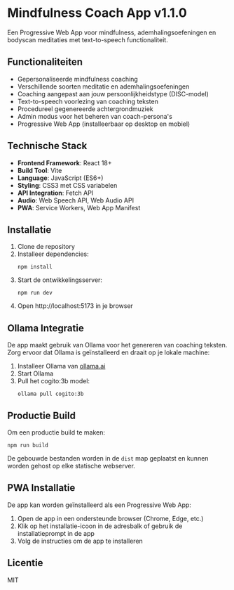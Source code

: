 # Mindfulness Coach App v1.1.0

Een Progressive Web App voor mindfulness, ademhalingsoefeningen en bodyscan meditaties met text-to-speech functionaliteit.

## Functionaliteiten

- Gepersonaliseerde mindfulness coaching
- Verschillende soorten meditatie en ademhalingsoefeningen
- Coaching aangepast aan jouw persoonlijkheidstype (DISC-model)
- Text-to-speech voorlezing van coaching teksten
- Procedureel gegenereerde achtergrondmuziek
- Admin modus voor het beheren van coach-persona's
- Progressive Web App (installeerbaar op desktop en mobiel)

## Technische Stack

- **Frontend Framework**: React 18+
- **Build Tool**: Vite
- **Language**: JavaScript (ES6+)
- **Styling**: CSS3 met CSS variabelen
- **API Integration**: Fetch API
- **Audio**: Web Speech API, Web Audio API
- **PWA**: Service Workers, Web App Manifest

## Installatie

1. Clone de repository
2. Installeer dependencies:
   ```
   npm install
   ```
3. Start de ontwikkelingsserver:
   ```
   npm run dev
   ```
4. Open http://localhost:5173 in je browser

## Ollama Integratie

De app maakt gebruik van Ollama voor het genereren van coaching teksten. Zorg ervoor dat Ollama is geïnstalleerd en draait op je lokale machine:

1. Installeer Ollama van [ollama.ai](https://ollama.ai)
2. Start Ollama
3. Pull het cogito:3b model:
   ```
   ollama pull cogito:3b
   ```

## Productie Build

Om een productie build te maken:

```
npm run build
```

De gebouwde bestanden worden in de `dist` map geplaatst en kunnen worden gehost op elke statische webserver.

## PWA Installatie

De app kan worden geïnstalleerd als een Progressive Web App:

1. Open de app in een ondersteunde browser (Chrome, Edge, etc.)
2. Klik op het installatie-icoon in de adresbalk of gebruik de installatieprompt in de app
3. Volg de instructies om de app te installeren

## Licentie

MIT
